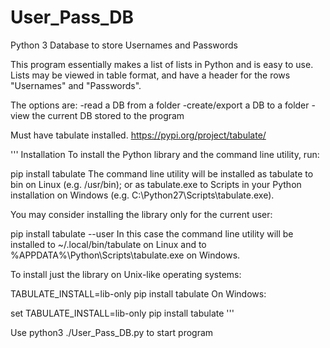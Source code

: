 # User_Pass_DB
Python 3 Database to store Usernames and Passwords

This program essentially makes a list of lists in Python and is easy to use.
Lists may be viewed in table format, and have a header for the rows "Usernames" and "Passwords".

The options are:
-read a DB from a folder
-create/export a DB to a folder
-view the current DB stored to the program

Must have tabulate installed.
https://pypi.org/project/tabulate/

''' Installation
To install the Python library and the command line utility, run:

pip install tabulate
The command line utility will be installed as tabulate to bin on Linux (e.g. /usr/bin); or as tabulate.exe to Scripts in your Python installation on Windows (e.g. C:\Python27\Scripts\tabulate.exe).

You may consider installing the library only for the current user:

pip install tabulate --user
In this case the command line utility will be installed to ~/.local/bin/tabulate on Linux and to %APPDATA%\Python\Scripts\tabulate.exe on Windows.

To install just the library on Unix-like operating systems:

TABULATE_INSTALL=lib-only pip install tabulate
On Windows:

set TABULATE_INSTALL=lib-only
pip install tabulate '''

Use python3 ./User_Pass_DB.py to start program
